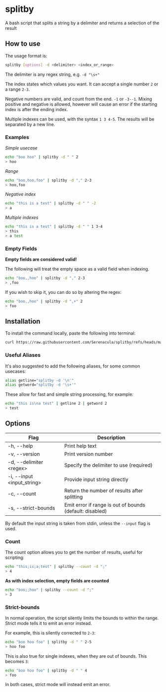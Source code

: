 # splitby

A bash script that splits a string by a delimiter and returns a selection of the result

## How to use

The usage format is:

```sh
splitby [options] -d <delimiter> <index_or_range>
```

The delimiter is any regex string, e.g. `-d "\s+"`

The index states which values you want. It can accept a single number `2` or a range `2-3`.

Negative numbers are valid, and count from the end. `-1` or `-3--1`. Mixing positive and negative is allowed, however will cause an error if the starting index is after the ending index.

Multiple indexes can be used, with the syntax `1 3 4-5`. The results will be separated by a new line.

### Examples

_Simple usecase_

```sh
echo "boo hoo" | splitby -d " " 2
> hoo
```

_Range_

```sh
echo "boo,hoo,foo" | splitby -d "," 2-3
> hoo,foo
```

_Negative index_

```sh
echo "this is a test" | splitby -d " " -2
> a
```

_Multiple indexes_

```sh
echo "this is a test" | splitby -d " " 1 3-4
> this
> a test
```

### Empty Fields

**Empty fields are considered valid!**

The following will treat the empty space as a valid field when indexing.

```sh
echo "boo,,hoo" | splitby -d "," 2-3
> ,foo
```

If you wish to skip it, you can do so by altering the regex:

```sh
echo "boo,,hoo" | splitby -d ",+" 2
> foo
```

## Installation

To install the command locally, paste the following into terminal:

```sh
curl https://raw.githubusercontent.com/Serenacula/splitby/refs/heads/main/splitby.sh > /usr/local/bin/splitby && chmod +x /usr/local/bin/splitby
```

### Useful Aliases

It's also suggested to add the following aliases, for some common usecases:

```sh
alias getline="splitby -d '\n'"
alias getword="splitby -d '\s+'"
```

These allow for fast and simple string processing, for example:

```sh
echo "this is\na test" | getline 2 | getword 2
> test
```

## Options

| Flag                        | Description                                              |
| --------------------------- | -------------------------------------------------------- |
| -h, --help                  | Print help text                                          |
| -v, --version               | Print version number                                     |
| -d, --delimiter \<regex>    | Specify the delimiter to use (required)                  |
| -i, --input \<input_string> | Provide input string directly                            |
| -c, --count                 | Return the number of results after splitting             |
| -s, --strict-bounds         | Emit error if range is out of bounds (default: disabled) |

By default the input string is taken from stdin, unless the `--input` flag is used.

### Count

The count option allows you to get the number of results, useful for scripting:

```sh
echo "this;is;a;test" | splitby --count -d ";"
> 4
```

**As with index selection, empty fields are counted**

```sh
echo "boo;;hoo" | splitby --count -d ";"
> 3
```

### Strict-bounds

In normal operation, the script silently limits the bounds to within the range. Strict mode tells it to emit an error instead.

For example, this is silently corrected to `2-3`:

```sh
echo "boo hoo foo" | splitby -d " " 2-5
> hoo foo
```

This is also true for single indexes, when they are out of bounds. This becomes `3`:

```sh
echo "boo hoo foo" | splitby -d " " 4
> foo
```

In both cases, strict mode will instead emit an error.
